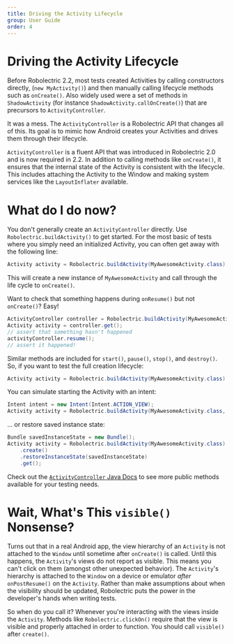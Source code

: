 ```yaml
---
title: Driving the Activity Lifecycle
group: User Guide
order: 4
---
```


# Driving the Activity Lifecycle

Before Robolectric 2.2, most tests created Activities by calling constructors directly, (`new MyActivity()`) and
then manually calling lifecycle methods such as `onCreate()`. Also widely used were a set of methods in
`ShadowActivity` (for instance `ShadowActivity.callOnCreate()`) that are precursors to `ActivityController`.

It was a mess. The `ActivityController` is a Robolectric API that changes all of this. Its goal is to mimic how
Android creates your Activities and drives them through their lifecycle.

`ActivityController` is a fluent API that was introduced in Robolectric 2.0 and is now required in 2.2. In addition
to calling methods like `onCreate()`, it ensures that the internal state of the Activity is consistent with the
lifecycle. This includes attaching the Activity to the Window and making system services like the `LayoutInflater`
available.

# What do I do now?

You don't generally create an `ActivityController` directly. Use `Robolectric.buildActivity()` to get started. For
the most basic of tests where you simply need an initialized Activity, you can often get away with the following line:

```java
Activity activity = Robolectric.buildActivity(MyAwesomeActivity.class).create().get();
```

This will create a new instance of `MyAwesomeActivity` and call through the life cycle to `onCreate()`.

Want to check that something happens during `onResume()` but not `onCreate()`? Easy!

```java
ActivityController controller = Robolectric.buildActivity(MyAwesomeActivity.class).create().start();
Activity activity = controller.get();
// assert that something hasn't happened
activityController.resume();
// assert it happened!
```

Similar methods are included for `start()`, `pause()`, `stop()`, and `destroy()`. So, if you want to test the full
creation lifecycle:

```java
Activity activity = Robolectric.buildActivity(MyAwesomeActivity.class).create().start().resume().visible().get();
```

You can simulate starting the Activity with an intent:

```java
Intent intent = new Intent(Intent.ACTION_VIEW);
Activity activity = Robolectric.buildActivity(MyAwesomeActivity.class, intent).create().get();
```

... or restore saved instance state:

```java
Bundle savedInstanceState = new Bundle();
Activity activity = Robolectric.buildActivity(MyAwesomeActivity.class)
    .create()
    .restoreInstanceState(savedInstanceState)
    .get();
```

Check out the [`ActivityController` Java Docs](/javadoc/latest/org/robolectric/util/ActivityController.html) to see more
public methods available for your testing needs.

# Wait, What's This `visible()` Nonsense?

Turns out that in a real Android app, the view hierarchy of an `Activity` is not attached to the `Window` until
sometime after `onCreate()` is called. Until this happens, the `Activity`'s views do not report as visible. This
means you can't click on them (amongst other unexpected behavior). The `Activity`'s hierarchy is attached to the
`Window` on a device or emulator *after* `onPostResume()` on the `Activity`. Rather than make assumptions about
when the visibility should be updated, Robolectric puts the power in the developer's hands when writing tests.

So when do you call it? Whenever you're interacting with the views inside the `Activity`. Methods like
`Robolectric.clickOn()` require that the view is visible and properly attached in order to function. You should
call `visible()` after `create()`.
